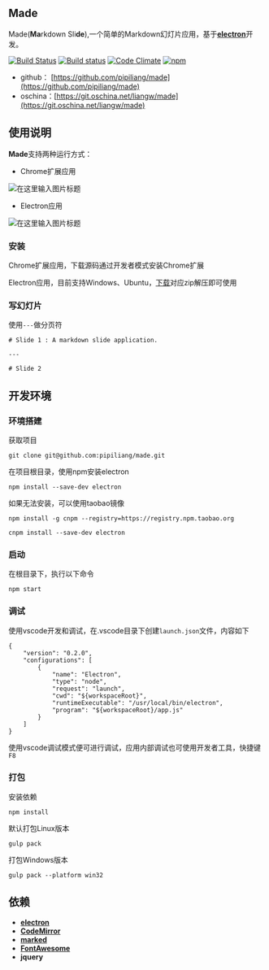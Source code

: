 ## Made 

Made(**Ma**rkdown Sli**de**),一个简单的Markdown幻灯片应用，基于[**electron**](https://github.com/electron/electron)开发。

[![Build Status](https://travis-ci.org/pipiliang/made.svg?branch=master)](https://travis-ci.org/pipiliang/made)  [![Build status](https://ci.appveyor.com/api/projects/status/j9pljllxa7q4ehx9?svg=true)](https://ci.appveyor.com/project/pipiliang/made)  [![Code Climate](https://codeclimate.com/github/pipiliang/made/badges/gpa.svg)](https://codeclimate.com/github/pipiliang/made)  [![npm](https://img.shields.io/npm/l/express.svg)](https://github.com/pipiliang/made/blob/master/LICENSE)

- github： [https://github.com/pipiliang/made](https://github.com/pipiliang/made)
- oschina：[https://git.oschina.net/liangw/made](https://git.oschina.net/liangw/made)

## 使用说明

**Made**支持两种运行方式：
- Chrome扩展应用

![](http://git.oschina.net/uploads/images/2017/0407/230058_52a39095_856793.png "在这里输入图片标题")
- Electron应用

![](http://git.oschina.net/uploads/images/2017/0114/165416_30101a16_856793.png "在这里输入图片标题")

### 安装

Chrome扩展应用，下载源码通过开发者模式安装Chrome扩展

Electron应用，目前支持Windows、Ubuntu，[下载](https://github.com/pipiliang/made/releases)对应zip解压即可使用


### 写幻灯片
使用`---`做分页符
```
# Slide 1 : A markdown slide application.

---

# Slide 2 

```

## 开发环境

### 环境搭建
获取项目
```
git clone git@github.com:pipiliang/made.git
```
在项目根目录，使用npm安装electron
```
npm install --save-dev electron
```
如果无法安装，可以使用taobao镜像
```
npm install -g cnpm --registry=https://registry.npm.taobao.org
```
```
cnpm install --save-dev electron
```

### 启动
在根目录下，执行以下命令
```
npm start
```

### 调试

使用vscode开发和调试，在.vscode目录下创建`launch.json`文件，内容如下
```
{
    "version": "0.2.0",
    "configurations": [
        {
            "name": "Electron",
            "type": "node",
            "request": "launch",
            "cwd": "${workspaceRoot}",
            "runtimeExecutable": "/usr/local/bin/electron",
            "program": "${workspaceRoot}/app.js"
        }
    ]
}
```
使用vscode调试模式便可进行调试，应用内部调试也可使用开发者工具，快捷键`F8`

### 打包

安装依赖
```
npm install
```
默认打包Linux版本
```
gulp pack
```
打包Windows版本
```
gulp pack --platform win32
```

## 依赖

- [**electron**](https://github.com/electron/electron)
- [**CodeMirror**](http://codemirror.net/)
- [**marked**](https://github.com/chjj/marked)
- [**FontAwesome**](http://fontawesome.io/)
- **jquery**